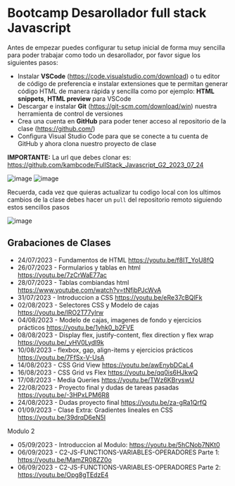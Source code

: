 # Bootcamp Desarollador full stack Javascript

Antes de empezar puedes configurar tu setup inicial de forma muy sencilla para poder trabajar como todo un desarollador, por favor sigue los siguientes pasos:

- Instalar **VSCode** (https://code.visualstudio.com/download) o tu editor de código de preferencia e instalar extensiones que te permitan generar código HTML de manera rápida y sencilla como por ejemplo: **HTML snippets**, **HTML preview** para VSCode
- Descargar e instalar **Git** (https://git-scm.com/download/win) nuestra herramienta de control de versiones
- Crea una cuenta en **GitHub** para poder tener acceso al repositorio de la clase (https://github.com/)
- Configura Visual Studio Code para que se conecte a tu cuenta de GitHub y ahora clona nuestro proyecto de clase

**IMPORTANTE:** La url que debes clonar es: https://github.com/kambcode/FullStack_Javascript_G2_2023_07_24

![image](https://github.com/KamiloMontoya/kambcode_g1/assets/11945476/e1ae4282-8cee-403b-9f66-7fb9af62241d)
![image](https://github.com/KamiloMontoya/kambcode_g1/assets/11945476/ca0ce2ad-72ec-431d-b3e1-55b84c64ec13)

Recuerda, cada vez que quieras actualizar tu codigo local con los ultimos cambios de la clase debes hacer un `pull` del repositorio remoto siguiendo estos sencillos pasos

![image](https://github.com/KamiloMontoya/kambcode_g1/assets/11945476/8d8f7da6-aa4c-4d67-9dec-59cd360bda0f)

## Grabaciones de Clases
 - 24/07/2023 - Fundamentos de HTML https://youtu.be/f8IT_YoU8fQ
 - 26/07/2023 - Formularios y tablas en html https://youtu.be/7zCrWaE77ac
 - 28/07/2023 - Tablas combiandas html https://www.youtube.com/watch?v=tNfjbPJcWvA
 - 31/07/2023 - Introduccion a CSS https://youtu.be/eRe37cBQlFk
 - 02/08/2023 - Selectores CSS y Modelo de cajas https://youtu.be/IRO2T77ylrw
 - 04/08/2023 - Modelo de cajas, imagenes de fondo y ejercicios prácticos https://youtu.be/1yhk0_b2FVE
 - 08/08/2023 - Display flex, justify-content, flex direction y flex wrap https://youtu.be/_vHV0LydI9k
 - 10/08/2023 - flexbox, gap, align-items y ejercicios prácticos https://youtu.be/7FfSx-V-UsA
 - 14/08/2023 - CSS Grid View https://youtu.be/awEnybDCaL4
 - 16/08/2023 - CSS Grid vs Flex https://youtu.be/qq0is6HJkwQ
 - 17/08/2023 - Media Queries https://youtu.be/TWz6KBryswU
 - 22/08/2023 - Proyecto final y dudas de tareas pasadas https://youtu.be/-3HPxLPM6R8
 - 24/08/2023 - Dudas proyecto final https://youtu.be/za-gRa1QrfQ
  - 01/09/2023 - Clase Extra: Gradientes lineales en CSS  https://youtu.be/39drqD6eN5I

Modulo 2
 - 05/09/2023 - Introduccion al Modulo:  https://youtu.be/5hCNob7NKt0
 - 06/09/2023 - C2-JS-FUNCTIONS-VARIABLES-OPERADORES Parte 1: https://youtu.be/MamZR08ZZ0o
 - 06/09/2023 - C2-JS-FUNCTIONS-VARIABLES-OPERADORES Parte 2: https://youtu.be/Opg8gTEdzE4